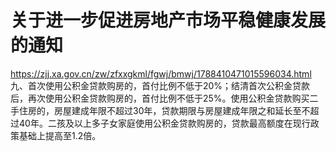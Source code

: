 # 关于进一步促进房地产市场平稳健康发展的通知
https://zjj.xa.gov.cn/zw/zfxxgkml/fgwj/bmwj/1788410471015596034.html
九、首次使用公积金贷款购房的，首付比例不低于20%；结清首次公积金贷款后，再次使用公积金贷款购房的，首付比例不低于25%。使用公积金贷款购买二手住房的，房屋建成年限不超过30年，贷款期限与房屋建成年限之和延长至不超过40年。二孩及以上多子女家庭使用公积金贷款购房的，贷款最高额度在现行政策基础上提高至1.2倍。